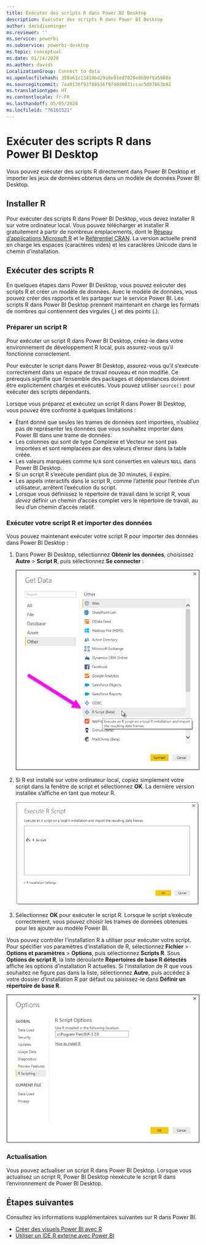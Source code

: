 ```yaml
---
title: Exécuter des scripts R dans Power BI Desktop
description: Exécuter des scripts R dans Power BI Desktop
author: davidiseminger
ms.reviewer: ''
ms.service: powerbi
ms.subservice: powerbi-desktop
ms.topic: conceptual
ms.date: 01/14/2020
ms.author: davidi
LocalizationGroup: Connect to data
ms.openlocfilehash: 358a61c13418bd29a9e83ed7029e8b90f9a5988e
ms.sourcegitcommit: 7aa0136f93f88516f97ddd8031ccac5d07863b92
ms.translationtype: HT
ms.contentlocale: fr-FR
ms.lasthandoff: 05/05/2020
ms.locfileid: "76161521"
---
```

# <a name="run-r-scripts-in-power-bi-desktop"></a>Exécuter des scripts R dans Power BI Desktop

Vous pouvez exécuter des scripts R directement dans Power BI Desktop et importer les jeux de données obtenus dans un modèle de données Power BI Desktop.

## <a name="install-r"></a>Installer R

Pour exécuter des scripts R dans Power BI Desktop, vous devez installer R sur votre ordinateur local. Vous pouvez télécharger et installer R gratuitement à partir de nombreux emplacements, dont le [Réseau d’applications Microsoft R](https://mran.revolutionanalytics.com/download/) et le [Référentiel CRAN](https://cran.r-project.org/bin/windows/base/). La version actuelle prend en charge les espaces (caractères vides) et les caractères Unicode dans le chemin d’installation.

## <a name="run-r-scripts"></a>Exécuter des scripts R

En quelques étapes dans Power BI Desktop, vous pouvez exécuter des scripts R et créer un modèle de données. Avec le modèle de données, vous pouvez créer des rapports et les partager sur le service Power BI. Les scripts R dans Power BI Desktop prennent maintenant en charge les formats de nombres qui contiennent des virgules (,) et des points (.).

### <a name="prepare-an-r-script"></a>Préparer un script R

Pour exécuter un script R dans Power BI Desktop, créez-le dans votre environnement de développement R local, puis assurez-vous qu’il fonctionne correctement.

Pour exécuter le script dans Power BI Desktop, assurez-vous qu’il s’exécute correctement dans un espace de travail nouveau et non modifié. Ce prérequis signifie que l’ensemble des packages et dépendances doivent être explicitement chargés et exécutés. Vous pouvez utiliser `source()` pour exécuter des scripts dépendants.

Lorsque vous préparez et exécutez un script R dans Power BI Desktop, vous pouvez être confronté à quelques limitations :

* Étant donné que seules les trames de données sont importées, n’oubliez pas de représenter les données que vous souhaitez importer dans Power BI dans une trame de données.
* Les colonnes qui sont de type Complexe et Vecteur ne sont pas importées et sont remplacées par des valeurs d’erreur dans la table créée.
* Les valeurs marquées comme `N/A` sont converties en valeurs `NULL` dans Power BI Desktop.
* Si un script R s’exécute pendant plus de 30 minutes, il expire.
* Les appels interactifs dans le script R, comme l’attente pour l’entrée d’un utilisateur, arrêtent l’exécution du script.
* Lorsque vous définissez le répertoire de travail dans le script R, vous *devez* définir un chemin d’accès complet vers le répertoire de travail, au lieu d’un chemin d’accès relatif.

### <a name="run-your-r-script-and-import-data"></a>Exécuter votre script R et importer des données

Vous pouvez maintenant exécuter votre script R pour importer des données dans Power BI Desktop :

1. Dans Power BI Desktop, sélectionnez **Obtenir les données**, choisissez **Autre** > **Script R**, puis sélectionnez **Se connecter** :

    ![Se connecter à un script R, catégorie Autre, boîte de dialogue Obtenir les données, Power BI Desktop](media/desktop-r-scripts/r-scripts-1.png)

2. Si R est installé sur votre ordinateur local, copiez simplement votre script dans la fenêtre de script et sélectionnez **OK**. La dernière version installée s’affiche en tant que moteur R.

    ![Boîte de dialogue de script R, Power BI Desktop](media/desktop-r-scripts/r-scripts-2.png)

3. Sélectionnez **OK** pour exécuter le script R. Lorsque le script s’exécute correctement, vous pouvez choisir les trames de données obtenues pour les ajouter au modèle Power BI.

Vous pouvez contrôler l’installation R à utiliser pour exécuter votre script. Pour spécifier vos paramètres d’installation de R, sélectionnez **Fichier** > **Options et paramètres** > **Options**, puis sélectionnez **Scripts R**. Sous **Options de script R**, la liste déroulante **Répertoires de base R détectés** affiche les options d’installation R actuelles. Si l’installation de R que vous souhaitez ne figure pas dans la liste, sélectionnez **Autre**, puis accédez à votre dossier d’installation R par défaut ou saisissez-le dans **Définir un répertoire de base R**.

![Options de script R, boîte de dialogue Options, Power BI Desktop](media/desktop-r-scripts/r-scripts-4.png)

### <a name="refresh"></a>Actualisation

Vous pouvez actualiser un script R dans Power BI Desktop. Lorsque vous actualisez un script R, Power BI Desktop réexécute le script R dans l’environnement de Power BI Desktop.

## <a name="next-steps"></a>Étapes suivantes

Consultez les informations supplémentaires suivantes sur R dans Power BI.

* [Créer des visuels Power BI avec R](desktop-r-visuals.md)
* [Utiliser un IDE R externe avec Power BI](desktop-r-ide.md)
